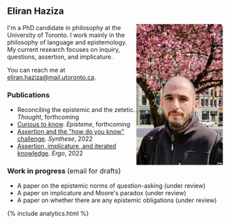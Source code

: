 ## Eliran Haziza

<img align="right" src="assets/webpic.png" width=250 alt="Photo" style="max-width: 40%;">

I'm a PhD candidate in philosophy at the University of Toronto. I work mainly in the philosophy of language and epistemology. My current research focuses on inquiry, questions, assertion, and implicature.

You can reach me at <eliran.haziza@mail.utoronto.ca>.

### Publications

* Reconciling the epistemic and the zetetic. _Thought_, forthcoming
* [Curious to know](https://philpapers.org/archive/HAZCTK.pdf). _Episteme_, forthcoming
* [Assertion and the "how do you know" challenge](https://philpapers.org/archive/HAZAAT.pdf). _Synthese_, 2022
* [Assertion, implicature, and iterated knowledge](https://philpapers.org/archive/HAZAIA.pdf). _Ergo_, 2022

### Work in progress <span style="font-weight:normal; font-size:16px">(email for drafts)</span>

* A paper on the epistemic norms of question-asking (under review)
* A paper on implicature and Moore's paradox (under review)
* A paper on whether there are any epistemic obligations (under review)

{% include analytics.html %}
